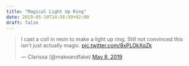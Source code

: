 ```yaml
---
title: "Magical Light Up Ring"
date: 2019-05-10T14:58:59+02:00
draft: false
---
```


<blockquote class="twitter-tweet" data-lang="en"><p lang="en" dir="ltr">I cast a coil in resin to make a light up ring. Still not convinced this isn&#39;t just actually magic. <a href="https://t.co/8xPLOkXqZk">pic.twitter.com/8xPLOkXqZk</a></p>&mdash; Clarissa (@makeandfake) <a href="https://twitter.com/makeandfake/status/1126214523814273024?ref_src=twsrc%5Etfw">May 8, 2019</a></blockquote>
<script async src="https://platform.twitter.com/widgets.js" charset="utf-8"></script>

